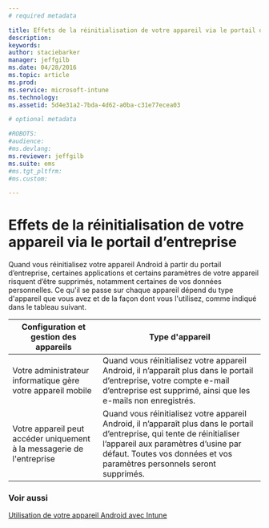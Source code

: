 ```yaml
---
# required metadata

title: Effets de la réinitialisation de votre appareil via le portail d’entreprise | Microsoft Intune
description:
keywords:
author: staciebarker
manager: jeffgilb
ms.date: 04/28/2016
ms.topic: article
ms.prod:
ms.service: microsoft-intune
ms.technology:
ms.assetid: 5d4e31a2-7bda-4d62-a0ba-c31e77ecea03

# optional metadata

#ROBOTS:
#audience:
#ms.devlang:
ms.reviewer: jeffgilb
ms.suite: ems
#ms.tgt_pltfrm:
#ms.custom:

---
```



# Effets de la réinitialisation de votre appareil via le portail d’entreprise

Quand vous réinitialisez votre appareil Android à partir du portail d’entreprise, certaines applications et certains paramètres de votre appareil risquent d’être supprimés, notamment certaines de vos données personnelles. Ce qu'il se passe sur chaque appareil dépend du type d'appareil que vous avez et de la façon dont vous l'utilisez, comme indiqué dans le tableau suivant.

|Configuration et gestion des appareils|Type d'appareil|
|---------------------------------------|---------------|
|Votre administrateur informatique gère votre appareil mobile|Quand vous réinitialisez votre appareil Android, il n’apparaît plus dans le portail d’entreprise, votre compte e-mail d’entreprise est supprimé, ainsi que les e-mails non enregistrés.|
|Votre appareil peut accéder uniquement à la messagerie de l'entreprise|Quand vous réinitialisez votre appareil Android, il n’apparaît plus dans le portail d’entreprise, qui tente de réinitialiser l’appareil aux paramètres d’usine par défaut. Toutes vos données et vos paramètres personnels seront supprimés.|

### Voir aussi
[Utilisation de votre appareil Android avec Intune](using-your-android-device-with-intune.md)

<!--HONumber=May16_HO1-->


